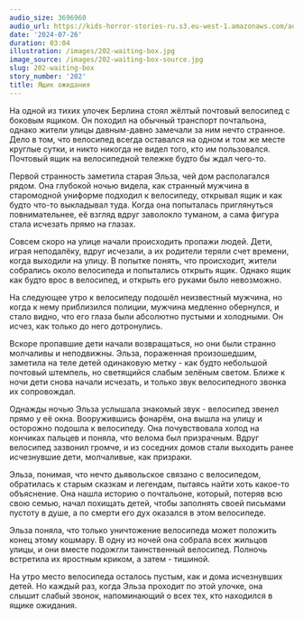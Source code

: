 ```yaml
---
audio_size: 3696960
audio_url: https://kids-horror-stories-ru.s3.eu-west-1.amazonaws.com/audio/202-waiting-box.mp3
date: '2024-07-26'
duration: 03:04
illustration: /images/202-waiting-box.jpg
image_source: /images/202-waiting-box-source.jpg
slug: 202-waiting-box
story_number: '202'
title: Ящик ожидания
---
```


На одной из тихих улочек Берлина стоял жёлтый почтовый велосипед с боковым ящиком. Он походил на обычный транспорт почтальона, однако жители улицы давным-давно замечали за ним нечто странное. Дело в том, что велосипед всегда оставался на одном и том же месте круглые сутки, и никто никогда не видел того, кто им пользовался. Почтовый ящик на велосипедной тележке будто бы ждал чего-то.

Первой странность заметила старая Эльза, чей дом располагался рядом. Она глубокой ночью видела, как странный мужчина в старомодной униформе подходил к велосипеду, открывал ящик и как будто что-то выкладывал туда. Когда она попыталась приглянуться повнимательнее, её взгляд вдруг заволокло туманом, а сама фигура стала исчезать прямо на глазах.

Совсем скоро на улице начали происходить пропажи людей. Дети, играя неподалёку, вдруг исчезали, а их родители теряли счет времени, когда выходили на улицу. В попытке понять, что происходит, жители собрались около велосипеда и попытались открыть ящик. Однако ящик как будто врос в велосипед, и открыть его руками было невозможно.

На следующее утро к велосипеду подошёл неизвестный мужчина, но когда к нему приблизился полиции, мужчина медленно обернулся, и стало видно, что его глаза были абсолютно пустыми и холодными. Он исчез, как только до него дотронулись.

Вскоре пропавшие дети начали возвращаться, но они были странно молчаливы и неподвижны. Эльза, пораженная произошедшим, заметила на теле детей одинаковую метку - как будто небольшой почтовый штемпель, но светящийся слабым зелёным светом. Ближе к ночи дети снова начали исчезать, и только звук велосипедного звонка их сопровождал.

Однажды ночью Эльза услышала знакомый звук - велосипед звенел прямо у её окна. Вооружившись фонарём, она вышла на улицу и осторожно подошла к велосипеду. Она почувствовала холод на кончиках пальцев и поняла, что велома был призрачным. Вдруг велосипед зазвонил громче, и из соседних домов стали выходить ранее исчезнувшие дети, молчаливые, как призраки.

Эльза, понимая, что нечто дьявольское связано с велосипедом, обратилась к старым сказкам и легендам, пытаясь найти хоть какое-то объяснение. Она нашла историю о почтальоне, который, потеряв всю свою семью, начал похищать детей, чтобы заполнять своей письмами пустоту в душе, а по смерти его дух оказался в этом велосипеде.

Эльза поняла, что только уничтожение велосипеда может положить конец этому кошмару. В одну из ночей она собрала всех жильцов улицы, и они вместе подожгли таинственный велосипед. Полночь встретила их яростным криком, а затем - тишиной.

На утро место велосипеда осталось пустым, как и дома исчезнувших детей. Но каждый раз, когда Эльза проходит по этой улочке, она слышит слабый звонок, напоминающий о всех тех, кто находился в ящике ожидания.